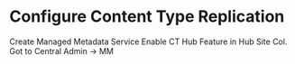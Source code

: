 # Configure Content Type Replication

Create Managed Metadata Service
Enable CT Hub Feature in Hub Site Col.
Got to Central Admin -> MM